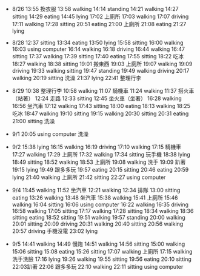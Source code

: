 * 8/26 
	13:55 換衣服
	13:58 walking
	14:14 standing
	14:21 walking
	14:27 sitting
	14:29 eating
	14:45 lying
	17:02 上廁所
	17:03 walking
	17:07 driving
	17:11 walking
	17:28 sitting
	20:51 eating
	21:00 上廁所
	21:08 eating
	21:27 lying

* 8/28
	12:37 sitting
	13:34 eating
	13:50 lying
	15:58 sitting
	16:00 walking
	16:03 using computer 
	16:14 walking
	16:18 driving
	16:44 walking
	16:47 sitting
	17:37 walking
	17:39 sitting
	17:40 eating
	17:55 sitting
	18:22 吃冰
	18:27 walking
	18:38 sitting
	19:01 搬東西
	19:03 上廁所
	19:07 walking
	19:09 driving
	19:33 walking sitting
	19:47 standing
	19:49 walking driving
	20:17 walking 
	20:19 sitting
	洗澡
	21:37 lying
	22:41 整理行李

* 8/29
	10:38 整理行李
	10:58 walking
	11:07 騎機車
	11:24 walking
	11:37 搭火車（站著）
	12:24 走路
	12:33 sitting
	12:45 坐火車（坐著）
	16:28 walking 
	16:56 坐汽車
	17:12 walking 
	17:43 sitting 
	18:00 eating 
	18:13 walking 
	18:25 吃冰
	18:47 walking 
	19:10 sitting 
	19:15 walking 
	20:30 sitting 
	20:31 eating
	21:00 sitting 
	洗澡
* 9/1 
	20:05 using computer
	洗澡
* 9/2 
	15:38 lying
	16:15 walking 
	16:19 driving 
	17:10 walking
	17:15 騎機車
	17:27 walking 
	17:29 上廁所
	17:32 walking 
	17:34 sitting  玩手機
	18:38 lying 
	18:49 sitting 
	18:52 walking 
	18:53 上廁所
	19:08 walking  洗手 
	19:09 趴著
	19:15 lying
	19:49 跟多多玩
	19:57 eating 
	20:15 sitting 
	20:46 eating 
	20:59 lying
	21:40 walking 上廁所
	21:42 sitting 
	22:27 using computer
* 9/4
	11:45 walking 
	11:52 坐汽車
	12:21 walking 
	12:34 排隊
	13:00 sitting eating 
	13:26 walking 
	13:48 坐汽車
	15:38 walking 
	15:41 上廁所
	15:46 walking 
	16:04 sitting 
	16:06 using computer 
	16:22 walking 
	16:35 driving 
	16:58 walking 
	17:05 sitting 
	17:17  walking 
	17:28 sitting 
	18:34 walking 
	18:36 sitting eating 
	18:52 sitting 
	19:51 walking 
	19:57 standing
	20:00 walking 
	20:01 sitting 
	20:09 driving 
	20:31 walking 
	20:40 sitting 
	20:56 walking 
	20:57 driving 
	手機沒電
	23:02 lying 
* 9/5
	14:41 walking 
	14:49 慢跑
	14:51 walking 
	14:56 sitting 
	15:00 walking 
	15:06 sitting 
	15:08 eating 
	15:26 sitting 
	17:07 walking 上廁所
	17:15 walking 洗手洗臉
	17:16 lying
	19:26 walking 
	19:55 sitting 
	19:56 eating 
	20:10 sitting 
	22:03趴著
	22:06 跟多多玩
	22:10 walking 
	22:11 sitting using computer

